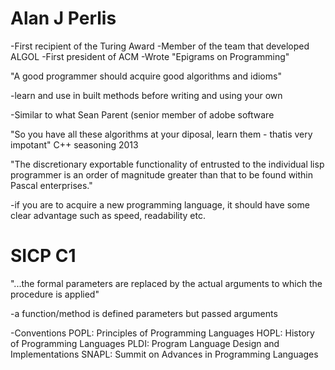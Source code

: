 # Alan J Perlis
-First recipient of the Turing Award
-Member of the team that developed ALGOL
-First president of ACM
-Wrote "Epigrams on Programming"

"A good programmer should acquire
 good algorithms and idioms"

-learn and use in built methods
 before writing and using your own

-Similar to what Sean Parent (senior
 member of adobe software

"So you have all these algorithms at
 your diposal, learn them - thatis very
 impotant" C++ seasoning 2013

"The discretionary exportable
 functionality of entrusted to the
 individual lisp programmer is an order of
 magnitude greater than that to be found
 within Pascal enterprises."

-if you are to acquire a new programming
 language, it should have some clear
 advantage such as speed, readability etc.

# SICP C1
"...the formal parameters are replaced by
 the actual arguments to which the procedure
 is applied"

-a function/method is defined parameters but
 passed arguments

-Conventions
 POPL: Principles of Programming Languages
 HOPL: History of Programming Languages
 PLDI: Program Language Design and
       Implementations
 SNAPL: Summit on Advances in Programming
 	Languages

